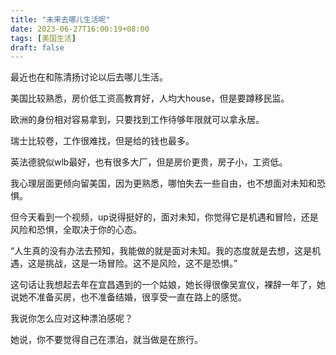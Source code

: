 ```yaml
---
title: "未来去哪儿生活呢"
date: 2023-06-27T16:00:19+08:00
tags: [美国生活]
draft: false
---
```


最近也在和陈清扬讨论以后去哪儿生活。
<!--more-->
美国比较熟悉，房价低工资高教育好，人均大house，但是要蹲移民监。

欧洲的身份相对容易拿到，只要找到工作待够年限就可以拿永居。

瑞士比较卷，工作很难找，但是给的钱也最多。

英法德貌似wlb最好，也有很多大厂，但是房价更贵，房子小，工资低。

我心理层面更倾向留美国，因为更熟悉，哪怕失去一些自由，也不想面对未知和恐惧。

但今天看到一个视频，up说得挺好的，面对未知，你觉得它是机遇和冒险，还是风险和恐惧，全取决于你的心态。

“人生真的没有办法去预知，我能做的就是面对未知。我的态度就是去想，这是机遇，这是挑战，这是一场冒险。这不是风险，这不是恐惧。”

这句话让我想起去年在宜昌遇到的一个姑娘，她长得很像吴宣仪，裸辞一年了，她说她不准备买房，也不准备结婚，很享受一直在路上的感觉。

我说你怎么应对这种漂泊感呢？

她说，你不要觉得自己在漂泊，就当做是在旅行。